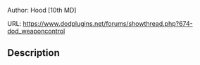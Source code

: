 Author: Hood [10th MD]

URL: https://www.dodplugins.net/forums/showthread.php?674-dod_weaponcontrol

## Description

